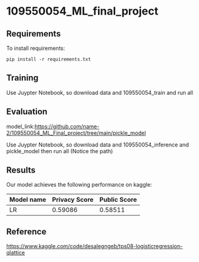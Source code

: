 # 109550054_ML_final_project

## Requirements

To install requirements:

```setup
pip install -r requirements.txt
```

## Training

Use Juypter Notebook, so download data and 109550054_train and run all

## Evaluation

model_link:https://github.com/name-2/109550054_ML_Final_project/tree/main/pickle_model

Use Juypter Notebook, so download data and 109550054_inference and pickle_model then run all
(Notice the path)

## Results

Our model achieves the following performance on kaggle:

| Model name         | Privacy Score   | Public Score   |
| ------------------ |---------------- | -------------- |
| LR                 |     0.59086     |    0.58511     |

## Reference
https://www.kaggle.com/code/desalegngeb/tps08-logisticregression-qlattice
